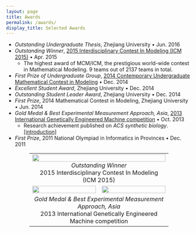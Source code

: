 ```yaml
---
layout: page
title: Awards
permalink: /awards/
display_title: Selected Awards
---
```


- *Outstanding Undergraduate Thesis*, Zhejiang University • Jun. 2016
- *Outstanding Winner*, [2015 Interdisciplinary Contest In Modeling (ICM 2015)](https://www.comap.com/undergraduate/contests/mcm/contests/2015/results/) • Apr. 2015
    - The highest award of MCM/ICM, the prestigious world-wide contest in Mathematical Modeling. 9 teams out of 2137 teams in total.
- *First Prize of Undergraduate Group*, [2014 Contemporary Undergraduate Mathematical Contest in Modeling](http://www.mcm.edu.cn/html_cn/node/252a2e1c3edcd257c78f37a156a81209.html) • Dec. 2014
- *Excellent Student Award*, Zhejiang University • Dec. 2014
- *Outstanding Student Leader Award*, Zhejiang University • Dec. 2014
- *First Prize*, 2014 Mathematical Contest in Modeling, Zhejiang University • Jun. 2014
- *Gold Medal & Best Experimental Measurement Approach, Asia*, [2013 International Genetically Engineered Machine competition](http://igem.org/Results?year=2013) • Oct. 2013
    - Research achievement published on *ACS synthetic biology*. [[introduction]]({{site.url}}/projects/#aptamer)
- *First Prize*, 2011 National Olympiad in Informatics in Provinces • Dec. 2011

<center>
<table style="border: 0px; width: 75%">
    <tr>        
        <td colspan="2">
            <center>
                <a href="{{site.url}}/assets/awards/ICM.jpg">
                    <img src="{{site.url}}/assets/awards/ICM.jpg" width="100%"/>
                </a>
                <i>Outstanding Winner</i><br />2015 Interdisciplinary Contest In Modeling (ICM 2015)
            </center>
        </td>
    </tr>
    <tr>
        <td width="50%">
            <center>
                <a href="{{site.url}}/assets/awards/iGEM_Measurement.jpg">
                    <img src="{{site.url}}/assets/awards/iGEM_Measurement.jpg" width="100%"/>
                </a>
            </center>
        </td>
        <td width="50%">
            <center>
                <a href="{{site.url}}/assets/awards/iGEM_World.jpg">
                    <img src="{{site.url}}/assets/awards/iGEM_World.jpg" width="100%"/>                    
                </a>
            </center>
        </td>
    </tr>
    <tr>        
        <td colspan="2">
            <center>
                <i>Gold Medal & Best Experimental Measurement Approach, Asia</i><br />2013 International Genetically Engineered Machine competition
            </center>
        </td>
    </tr>
</table>
</center>